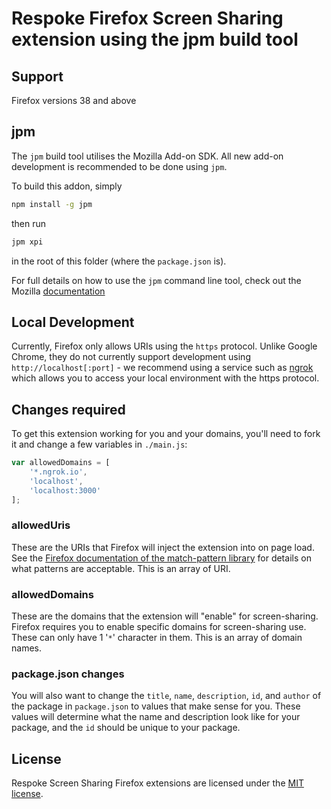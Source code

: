 # Respoke Firefox Screen Sharing extension using the jpm build tool

## Support

Firefox versions 38 and above

## jpm

The `jpm` build tool utilises the Mozilla Add-on SDK. All new add-on development is recommended to be done using `jpm`.

To build this addon, simply

```bash
npm install -g jpm
```

then run

```bash
jpm xpi
```

in the root of this folder (where the `package.json` is).


For full details on how to use the `jpm` command line tool, check out the Mozilla
[documentation](https://developer.mozilla.org/en-US/Add-ons/SDK/Tools/jpm)

## Local Development

Currently, Firefox only allows URIs using the `https` protocol. Unlike Google Chrome, they do not currently support
development using `http://localhost[:port]` - we recommend using a service such as [ngrok](https://ngrok.com/) which
allows you to access your local environment with the https protocol.

## Changes required

To get this extension working for you and your domains, you'll need to fork it and change a few variables in
`./main.js`:

```js
var allowedDomains = [
    '*.ngrok.io',
    'localhost',
    'localhost:3000'
];
```

### allowedUris

These are the URIs that Firefox will inject the extension into on page load. See the [Firefox documentation of the
match-pattern library](https://developer.mozilla.org/en-US/Add-ons/SDK/Low-Level_APIs/util_match-pattern) for details
on what patterns are acceptable. This is an array of URI.

### allowedDomains

These are the domains that the extension will "enable" for screen-sharing. Firefox requires you to enable specific
domains for screen-sharing use. These can only have 1 '`*`' character in them. This is an array of domain names.

### package.json changes

You will also want to change the `title`, `name`, `description`, `id`, and `author` of the package in `package.json`
to values that make sense for you. These values will determine what the name and description look like for your package,
and the `id` should be unique to your package.

## License

Respoke Screen Sharing Firefox extensions are licensed under the [MIT license](LICENSE).
